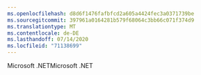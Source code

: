 ```yaml
---
ms.openlocfilehash: d8d6f1476fafbfcd2a605a4424fec3a0371739be
ms.sourcegitcommit: 397961a0164281b579f68064c3bb66c071f374d9
ms.translationtype: MT
ms.contentlocale: de-DE
ms.lasthandoff: 07/14/2020
ms.locfileid: "71138699"
---
```

<span data-ttu-id="2858e-101">Microsoft .NET</span><span class="sxs-lookup"><span data-stu-id="2858e-101">Microsoft .NET</span></span>